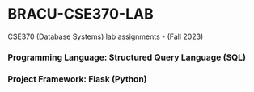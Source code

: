 # BRACU-CSE370-LAB
CSE370 (Database Systems) lab assignments - (Fall 2023)<br>
<h3>Programming Language: Structured Query Language (SQL)</h3>
<h3>Project Framework: Flask (Python)</h3>
